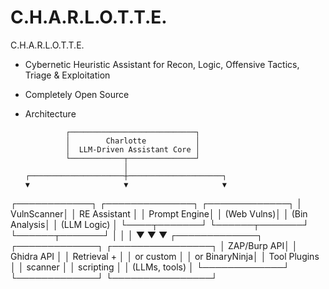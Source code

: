 # C.H.A.R.L.O.T.T.E.
C.H.A.R.L.O.T.T.E.

- Cybernetic Heuristic Assistant for Recon, Logic, Offensive Tactics, Triage & Exploitation


- Completely Open Source

- Architecture

               ┌────────────────────────────┐
               │        Charlotte           │
               │  LLM-Driven Assistant Core │
               └────────────┬───────────────┘
                            │
      ┌─────────────────────┼─────────────────────┐
      ▼                     ▼                     ▼
┌────────────┐       ┌──────────────┐       ┌─────────────┐
│ VulnScanner│       │ RE Assistant │       │ Prompt Engine│
│ (Web Vulns)│       │ (Bin Analysis│       │  (LLM Logic) │
└────┬───────┘       └──────┬───────┘       └──────┬───────┘
     │                      │                     │
     ▼                      ▼                     ▼
┌─────────────┐      ┌─────────────┐       ┌────────────────┐
│ ZAP/Burp API│      │ Ghidra API  │       │ Retrieval +    │
│ or custom   │      │ or BinaryNinja│     │ Tool Plugins   │
│ scanner     │      │ scripting    │      │ (LLMs, tools)  │
└─────────────┘      └─────────────┘       └────────────────┘

